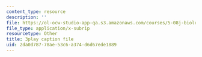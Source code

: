 ```yaml
---
content_type: resource
description: ''
file: https://ol-ocw-studio-app-qa.s3.amazonaws.com/courses/5-08j-biological-chemistry-ii-spring-2016/2da0d78778ae53c6a374d6d67ede1889_6QK1PUjCkDY.vtt
file_type: application/x-subrip
resourcetype: Other
title: 3play caption file
uid: 2da0d787-78ae-53c6-a374-d6d67ede1889
---
```

